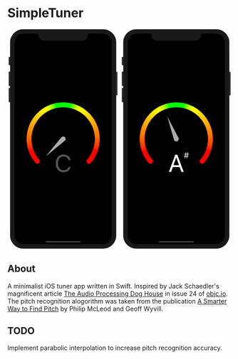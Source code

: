 # SimpleTuner

<p align="center">
    <img src="Screenshots/inactive_tuner.png?raw=true" alt="Inactive Tuner" width="250"> 
    <img src="Screenshots/active_tuner.png?raw=true" alt="Active Tuner" width="250"> 
</p>

## **About**

A minimalist iOS tuner app written in Swift. Inspired by Jack Schaedler's magnificent article [The Audio Processing Dog House](https://www.objc.io/issues/24-audio/audio-dog-house/) in issue 24 of [objc.io](/www.objc.io). The pitch recognition alogorithm was taken from the publication [A Smarter Way to Find Pitch](https://www.researchgate.net/publication/230554927_A_smarter_way_to_find_pitch) by Philip McLeod and Geoff Wyvill.

## **TODO**

Implement parabolic interpolation to increase pitch recognition accuracy.
